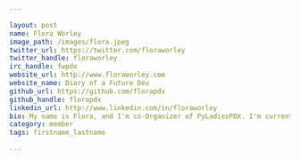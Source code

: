 ```yaml
---

layout: post
name: Flora Worley
image_path: /images/flora.jpeg
twitter_url: https://twitter.com/floraworley
twitter_handle: floraworley 
irc_handle: fwpdx
website_url: http://www.floraworley.com
website_name: Diary of a Future Dev
github_url: https://github.com/florapdx
github_handle: florapdx
linkedin_url: http://www.linkedin.com/in/floraworley
bio: My name is Flora, and I'm co-Organizer of PyLadiesPDX. I'm currently programming intern at The Open Bastion, where I work on Django-based software that powers open source conferences. I also contribute to OpenHatch and enjoy creating educational content for other new(ish) programmers. I'm a former academic with a MA in Cultural Studies, and completed a certificate in front end development before discovering a love for Python.
category: member
tags: firstname_lastname
 
---
```

